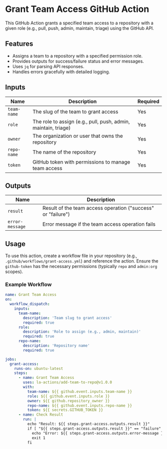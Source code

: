 # Grant Team Access GitHub Action

This GitHub Action grants a specified team access to a repository with a given role (e.g., pull, push, admin, maintain, triage) using the GitHub API.

## Features
- Assigns a team to a repository with a specified permission role.
- Provides outputs for success/failure status and error messages.
- Uses `jq` for parsing API responses.
- Handles errors gracefully with detailed logging.

## Inputs
| Name | Description | Required |
|------|-------------|----------|
| `team-name` | The slug of the team to grant access | Yes |
| `role` | The role to assign (e.g., pull, push, admin, maintain, triage) | Yes |
| `owner` | The organization or user that owns the repository | Yes |
| `repo-name` | The name of the repository | Yes |
| `token` | GitHub token with permissions to manage team access | Yes |

## Outputs
| Name | Description |
|------|-------------|
| `result` | Result of the team access operation ("success" or "failure") |
| `error-message` | Error message if the team access operation fails |

## Usage
To use this action, create a workflow file in your repository (e.g., `.github/workflows/grant-access.yml`) and reference the action. Ensure the `github-token` has the necessary permissions (typically `repo` and `admin:org` scopes).

### Example Workflow
```yaml
name: Grant Team Access
on:
  workflow_dispatch:
    inputs:
      team-name:
        description: 'Team slug to grant access'
        required: true
      role:
        description: 'Role to assign (e.g., admin, maintain)'
        required: true
      repo-name:
        description: 'Repository name'
        required: true

jobs:
  grant-access:
    runs-on: ubuntu-latest
    steps:
      - name: Grant Team Access
        uses: la-actions/add-team-to-repo@v1.0.0
        with:
          team-name: ${{ github.event.inputs.team-name }}
          role: ${{ github.event.inputs.role }}
          owner: ${{ github.repository_owner }}
          repo-name: ${{ github.event.inputs.repo-name }}
          token: ${{ secrets.GITHUB_TOKEN }}
      - name: Check Result
        run: |
          echo "Result: ${{ steps.grant-access.outputs.result }}"
          if [ "${{ steps.grant-access.outputs.result }}" == "failure" ]; then
            echo "Error: ${{ steps.grant-access.outputs.error-message }}"
            exit 1
          fi
